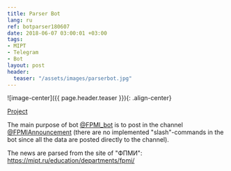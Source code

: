```yaml
---
title: Parser Bot
lang: ru
ref: botparser180607
date: 2018-06-07 03:00:01 +03:00
tags:
- MIPT
- Telegram
- Bot
layout: post
header:
  teaser: "/assets/images/parserbot.jpg"
---
```


![image-center]({{ page.header.teaser }}){: .align-center}

[Project](https://github.com/akarazeevprojects/ParserBot)

The main purpose of bot [@FPMI_bot](https://t.me/FPMI_bot) is to post in the channel [@FPMIAnnouncement](https://t.me/FPMI_announcements) (there are no implemented "slash"-commands in the bot since all the data are posted directly to the channel).

The news are parsed from the site of "ФПМИ": https://mipt.ru/education/departments/fpmi/
